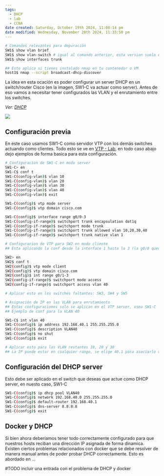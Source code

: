 ```yaml
---
tags:
  - DHCP
  - lab
  - CCNA
date created: Saturday, October 19th 2024, 11:08:14 pm
date modified: Wednesday, November 20th 2024, 11:33:50 pm
---
```


``` bash
# Comandos relevantes para depuración
SW1$ show vlan brief 
SW1$ show vlan-switch # igual al comando anterior, esta version suele estar mas en dispositivos viejos
SW1$ show interfaces trunk

## Esto aplica si tienes instalado nmap en tu contenedor o VM
host1$ nmap --script broadcast-dhcp-discover

```

La idea en esta ocación es poder configurar un server DHCP en un switch/router Cisco (en la imagen, SW1-C va actuar como server). Antes de eso vamos a necesitar tener configurados las VLAN y el enrutamiento entre los switches. 

_Ver: [DHCP](../../DHCP/DHCP.md)_ 

![](Screenshot%20from%202024-01-11%2014-32-59.png)

## Configuración previa
En este caso usamos SW1-C como servidor VTP con los demás switches actuando como clientes. Todo esto se ve en [VTP - Lab](VTP%20-%20Lab.md), en todo caso abajo dejo ejemplos de forma basica para esta configuración.

``` bash
# Configuracion de SW1-C en modo server
SW1-C> en
SW1-C$ conf t
SW1-C(config-vlan)$ vlan 10
SW1-C(config-vlan)$ vlan 20
SW1-C(config-vlan)$ vlan 30
SW1-C(config-vlan)$ vlan 40
SW1-C(config-vlan)$ exit

SW1-C(config)$ vtp mode server
SW1-C(config)$ vtp domain cisco.com

SW1-C(config)$ interface range g0/0-3
SW1-C(config-if-range)$ switchport trunk encapsulation dot1q
SW1-C(config-if-range)$ switchport mode trunk
SW1-C(config-if-range)$ switchport trunk allowed vlan 10,20,30,40
SW1-C(config-if-range)$ switchport trunk native vlan 1
```

``` bash
# Configuracion de VTP para SW2 en modo cliente 
## Esta aplicando la conf desde la interface 1 hasta la 3 (la g0/0 queda excluida porque es la que conecta con SW1-C)

SW2> en
SW2$ conf t
SW2(config)$ vtp mode client
SW2(config)$ vtp domain cisco.com
SW2(config)$ int range g0/1-3
SW2(config-if-range)$ switchport mode access
SW2(config-if-range)$ switchport access vlan 40

# Aplicar esto en los switches faltantes: SW3, SW4 y SW5
```

``` bash
# Asignación de IP en las VLAN para enrutamiento 
## Estas configuraciones solo se aplican en el VTP server, osea SW1-C 
## Ejemplo de conf para la VLAN 40

SW1-C$ int vlan 40
SW1-C(config)$ ip address 192.168.40.1 255.255.255.0
SW1-C(config)$ description VLAN40
SW1-C(config)$ no shut
SW1-C(config)$ exit

# Aplicar esto para las VLAN restantes 10, 20 y 30
## La IP puede estar en cualquier rango, se elige 40.1 para asociarlo de manera más facil con la VLAN 40.

```

## Configuración del DHCP server

Esto debe ser aplicado en el switch que deseas que actue como DHCP server, en nuesto caso, SW1-C 

``` bash
SW1-C(config)$ ip dhcp pool VLAN40
SW1-C(config)$ network 192.168.40.0 255.255.255.0
SW1-C(config)$ default-router 192.168.40.1
SW1-C(config)$ dns-server 8.8.8.8
SW1-C(config)$ exit
```

## Docker y DHCP 
Si bien ahora deberiamos tener todo correctamente configurado para que nuestros hosts reciban una dirección IP asignada de forma dinamica. Existen ciertos problemas relacionados con docker que se debe resolver de manera manual antes de poder probar DHCP correctamente. 
Esto es abordado en ...

#TODO incluir una entrada con el problema de DHCP y docker